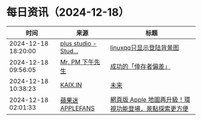 ﻿# 每日资讯（2024-12-18）

|时间|来源|标题|
|---|---|---|
|2024-12-18 18:20:00|[plus studio - Stud...](https://studyinglover.com/atom.xml)|[linuxqq只显示登陆背景图](https://studyinglover.com/2024/12/18/linuxqq%E5%8F%AA%E6%98%BE%E7%A4%BA%E7%99%BB%E9%99%86%E8%83%8C%E6%99%AF%E5%9B%BE/)|
|2024-12-18 09:56:05|[Mr. PM 下午先生](http://feeds.feedburner.com/pmmustknow)|[成功的「倖存者偏差」](https://mrpm.cc/?p=1745)|
|2024-12-18 10:38:23|[KAIX.IN](https://kaix.in/feed/)|[未来](https://kaix.in/2024/1218-futekisetsunimohodogaaru/)|
|2024-12-18 02:01:33|[蘋果迷 APPLEFANS](https://applefans.today/feed/)|[網頁版 Apple 地圖再升級！環視功能登場，景點探索更方便](https://applefans.today/2024-12-web-apple-maps-add-look-around-features/)|
